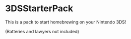 # 3DSStarterPack
This is a pack to start homebrewing on your Nintendo 3DS!

(Batteries and lawyers not included)
